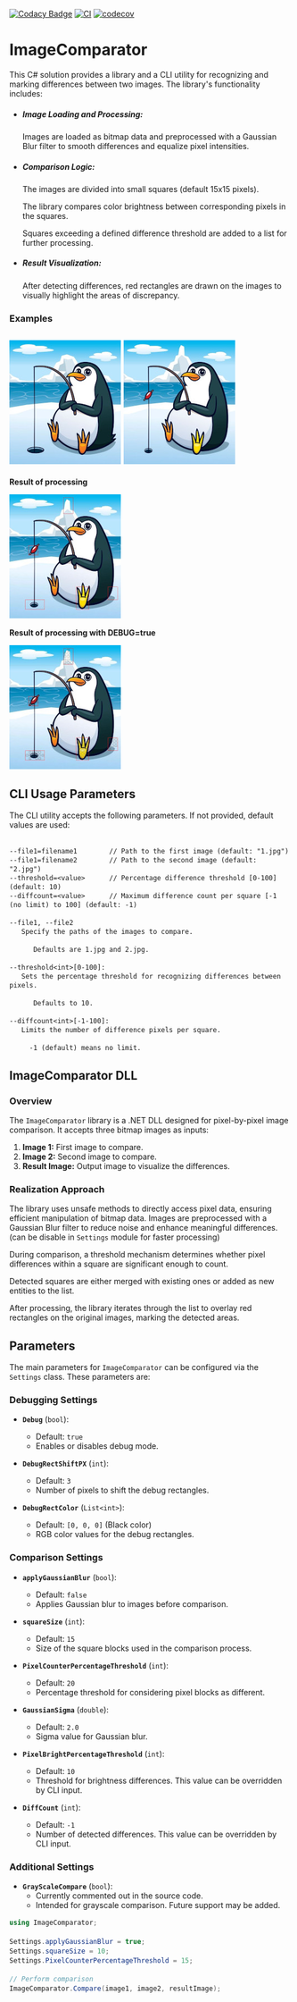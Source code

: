 [![Codacy Badge](https://api.codacy.com/project/badge/Grade/541b8dd316904b8caaa7a7b35e3a9439)](https://app.codacy.com/gh/yuriy-kormin/ImageCompare?utm_source=github.com&utm_medium=referral&utm_content=yuriy-kormin/ImageCompare&utm_campaign=Badge_Grade)
[![CI](https://github.com/yuriy-kormin/ImageCompare/actions/workflows/ci.yml/badge.svg)](https://github.com/yuriy-kormin/ImageCompare/actions/workflows/ci.yml)
[![codecov](https://codecov.io/gh/yuriy-kormin/ImageCompare/graph/badge.svg?token=45FLY0KKSY)](https://codecov.io/gh/yuriy-kormin/ImageCompare)

# ImageComparator
This C# solution provides a library and a CLI utility for recognizing and 
marking differences between two images. The library's functionality includes:
- ##### Image Loading and Processing:
    Images are loaded as bitmap data and preprocessed with a Gaussian Blur filter
to smooth differences and equalize pixel intensities.

- ##### Comparison Logic:
    The images are divided into small squares (default 15x15 pixels). 

    The library compares color brightness between corresponding pixels in the squares.
    
    Squares exceeding a defined difference threshold are added to a list for further processing.

- ##### Result Visualization:
    After detecting differences, red rectangles are drawn on the images to visually highlight the areas of discrepancy.

### Examples

![file1](docs/1.jpg)
![file2](docs/2.jpg)
---

**Result of processing**

![result1](docs/output.jpg)


**Result of processing with DEBUG=true**

![result1](docs/output-d.jpg)



## CLI Usage Parameters
The CLI utility accepts the following parameters. If not provided, default values are used:

```plaintext

--file1=filename1        // Path to the first image (default: "1.jpg")
--file1=filename2        // Path to the second image (default: "2.jpg")
--threshold=<value>      // Percentage difference threshold [0-100] (default: 10)
--diffcount=<value>      // Maximum difference count per square [-1 (no limit) to 100] (default: -1)
    
--file1, --file2
   Specify the paths of the images to compare. 
      
      Defaults are 1.jpg and 2.jpg.

--threshold<int>[0-100]:
   Sets the percentage threshold for recognizing differences between pixels.
    
      Defaults to 10.

--diffcount<int>[-1-100]:
   Limits the number of difference pixels per square. 
     
     -1 (default) means no limit.
```

## ImageComparator DLL


### Overview
The `ImageComparator` library is a .NET DLL designed for pixel-by-pixel image comparison. It accepts three bitmap images as inputs:
1. **Image 1:** First image to compare.
2. **Image 2:** Second image to compare.
3. **Result Image:** Output image to visualize the differences.

### Realization Approach
The library uses unsafe methods to directly access pixel data,
ensuring efficient manipulation of bitmap data.
Images are preprocessed with a Gaussian Blur filter to reduce noise and enhance
meaningful differences.(can be disable in `Settings` module for faster processing)

During comparison, a threshold mechanism determines whether pixel differences within
a square are significant enough to count.

Detected squares are either merged with existing ones or added as new entities to the list.

After processing, the library iterates through the list to overlay red rectangles on the original images, marking the detected areas.



## Parameters
The main parameters for `ImageComparator` can be configured via the `Settings` class. These parameters are:

### Debugging Settings
- **`Debug`** (`bool`):
  - Default: `true`
  - Enables or disables debug mode.

- **`DebugRectShiftPX`** (`int`):
  - Default: `3`
  - Number of pixels to shift the debug rectangles.

- **`DebugRectColor`** (`List<int>`):
  - Default: `[0, 0, 0]` (Black color)
  - RGB color values for the debug rectangles.

### Comparison Settings
- **`applyGaussianBlur`** (`bool`):
  - Default: `false`
  - Applies Gaussian blur to images before comparison.

- **`squareSize`** (`int`):
  - Default: `15`
  - Size of the square blocks used in the comparison process.

- **`PixelCounterPercentageThreshold`** (`int`):
  - Default: `20`
  - Percentage threshold for considering pixel blocks as different.

- **`GaussianSigma`** (`double`):
  - Default: `2.0`
  - Sigma value for Gaussian blur.

- **`PixelBrightPercentageThreshold`** (`int`):
  - Default: `10`
  - Threshold for brightness differences. This value can be overridden by CLI input.

- **`DiffCount`** (`int`):
  - Default: `-1`
  - Number of detected differences. This value can be overridden by CLI input.

### Additional Settings
- **`GrayScaleCompare`** (`bool`):
  - Currently commented out in the source code.
  - Intended for grayscale comparison. Future support may be added.


```csharp
using ImageComparator;

Settings.applyGaussianBlur = true;
Settings.squareSize = 10;
Settings.PixelCounterPercentageThreshold = 15;

// Perform comparison
ImageComparator.Compare(image1, image2, resultImage);
```


